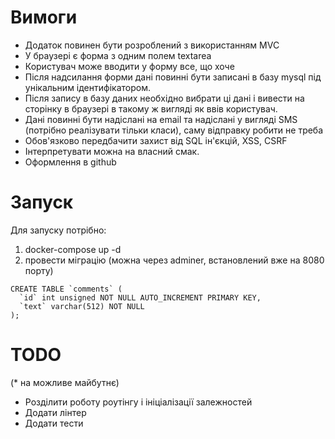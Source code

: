 # Вимоги
- Додаток повинен бути розроблений з використанням MVC
- У браузері є форма з одним полем textarea
- Користувач може вводити у форму все, що хоче
- Після надсилання форми дані повинні бути записані в базу mysql під унікальним ідентифікатором.
- Після запису в базу даних необхідно вибрати ці дані і вивести на сторінку в браузері в такому ж вигляді як ввів користувач.
- Дані повинні бути надіслані на email та надіслані у вигляді SMS (потрібно реалізувати тільки класи), саму відправку робити не треба
- Обов'язково передбачити захист від SQL ін'єкцій, XSS, CSRF
- Інтерпретувати можна на власний смак.
- Оформлення в github

# Запуск
Для запуску потрібно:
1. docker-compose up -d
2. провести міграцію (можна через adminer, встановлений вже на 8080 порту)
```
CREATE TABLE `comments` (
  `id` int unsigned NOT NULL AUTO_INCREMENT PRIMARY KEY,
  `text` varchar(512) NOT NULL
);
```

# TODO
(* на можливе майбутнє)
- Розділити роботу роутінгу і ініціалізації залежностей
- Додати лінтер
- Додати тести